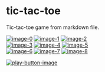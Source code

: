 # tic-tac-toe
Tic-tac-toe game from markdown file.


[![image-0]][cta-0] [![image-1]][cta-1] [![image-2]][cta-2]<br/>
[![image-3]][cta-3] [![image-4]][cta-4] [![image-5]][cta-5]<br/>
[![image-6]][cta-6] [![image-7]][cta-7] [![image-8]][cta-8]

[![play-button-image]][play-button-image-cta]


[image-0]:  https://5cfc-27-4-96-100.ngrok.io/renderCell?cellIndex=0
[image-1]:  https://5cfc-27-4-96-100.ngrok.io/renderCell?cellIndex=1
[image-2]:  https://5cfc-27-4-96-100.ngrok.io/renderCell?cellIndex=2
[image-3]:  https://5cfc-27-4-96-100.ngrok.io/renderCell?cellIndex=3
[image-4]:  https://5cfc-27-4-96-100.ngrok.io/renderCell?cellIndex=4
[image-5]:  https://5cfc-27-4-96-100.ngrok.io/renderCell?cellIndex=5
[image-6]:  https://5cfc-27-4-96-100.ngrok.io/renderCell?cellIndex=6
[image-7]:  https://5cfc-27-4-96-100.ngrok.io/renderCell?cellIndex=7
[image-8]:  https://5cfc-27-4-96-100.ngrok.io/renderCell?cellIndex=8

[cta-0]:  https://5cfc-27-4-96-100.ngrok.io/clickCell?cellIndex=0
[cta-1]:  https://5cfc-27-4-96-100.ngrok.io/clickCell?cellIndex=1
[cta-2]:  https://5cfc-27-4-96-100.ngrok.io/clickCell?cellIndex=2
[cta-3]:  https://5cfc-27-4-96-100.ngrok.io/clickCell?cellIndex=3
[cta-4]:  https://5cfc-27-4-96-100.ngrok.io/clickCell?cellIndex=4
[cta-5]:  https://5cfc-27-4-96-100.ngrok.io/clickCell?cellIndex=5
[cta-6]:  https://5cfc-27-4-96-100.ngrok.io/clickCell?cellIndex=6
[cta-7]:  https://5cfc-27-4-96-100.ngrok.io/clickCell?cellIndex=7
[cta-8]:  https://5cfc-27-4-96-100.ngrok.io/clickCell?cellIndex=8

[play-button-image]:  https://5cfc-27-4-96-100.ngrok.io/renderPlayControls
[play-button-image-cta]:  https://5cfc-27-4-96-100.ngrok.io/clickPlayControls
